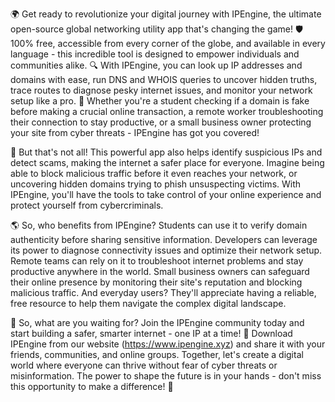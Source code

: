 🌍 Get ready to revolutionize your digital journey with IPEngine, the ultimate open-source global networking utility app that's changing the game! 🛡️ 100% free, accessible from every corner of the globe, and available in every language - this incredible tool is designed to empower individuals and communities alike. 🔍 With IPEngine, you can look up IP addresses and domains with ease, run DNS and WHOIS queries to uncover hidden truths, trace routes to diagnose pesky internet issues, and monitor your network setup like a pro. 📡 Whether you're a student checking if a domain is fake before making a crucial online transaction, a remote worker troubleshooting their connection to stay productive, or a small business owner protecting your site from cyber threats - IPEngine has got you covered!

🚀 But that's not all! This powerful app also helps identify suspicious IPs and detect scams, making the internet a safer place for everyone. Imagine being able to block malicious traffic before it even reaches your network, or uncovering hidden domains trying to phish unsuspecting victims. With IPEngine, you'll have the tools to take control of your online experience and protect yourself from cybercriminals.

🌎 So, who benefits from IPEngine? Students can use it to verify domain authenticity before sharing sensitive information. Developers can leverage its power to diagnose connectivity issues and optimize their network setup. Remote teams can rely on it to troubleshoot internet problems and stay productive anywhere in the world. Small business owners can safeguard their online presence by monitoring their site's reputation and blocking malicious traffic. And everyday users? They'll appreciate having a reliable, free resource to help them navigate the complex digital landscape.

🌟 So, what are you waiting for? Join the IPEngine community today and start building a safer, smarter internet - one IP at a time! 🚀 Download IPEngine from our website (https://www.ipengine.xyz) and share it with your friends, communities, and online groups. Together, let's create a digital world where everyone can thrive without fear of cyber threats or misinformation. The power to shape the future is in your hands - don't miss this opportunity to make a difference! 🌟